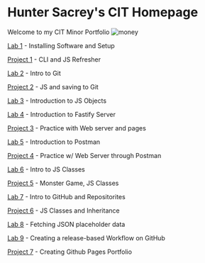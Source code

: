 # Hunter Sacrey's CIT Homepage
Welcome to my CIT Minor Portfolio ![money](https://images.unsplash.com/photo-1526304640581-d334cdbbf45e?ixlib=rb-1.2.1&ixid=MnwxMjA3fDB8MHxwaG90by1wYWdlfHx8fGVufDB8fHx8&auto=format&fit=crop&w=1170&q=80)

[Lab 1]() -  Installing Software and Setup

[Project 1]() - CLI and JS Refresher

[Lab 2]() - Intro to Git

[Project 2]() - JS and saving to Git

[Lab 3]() - Introduction to JS Objects

[Lab 4]() - Introduction to Fastify Server

[Project 3]() - Practice with Web server and pages

[Lab 5]() - Introduction to Postman

[Project 4]() - Practice w/ Web Server through Postman

[Lab 6]() - Intro to JS Classes

[Project 5]() - Monster Game, JS Classes

[Lab 7]() - Intro to GitHub and Repositorites

[Project 6]() - JS Classes and Inheritance

[Lab 8]() - Fetching JSON placeholder data

[Lab 9]() - Creating a release-based Workflow on GitHub

[Project 7]() - Creating Github Pages Portfolio
